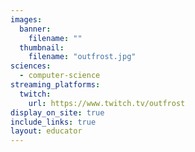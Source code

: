 ```yaml
---
images:
  banner:
    filename: ""
  thumbnail:
    filename: "outfrost.jpg"
sciences:
  - computer-science
streaming_platforms:
  twitch:
    url: https://www.twitch.tv/outfrost
display_on_site: true
include_links: true
layout: educator
---
```

